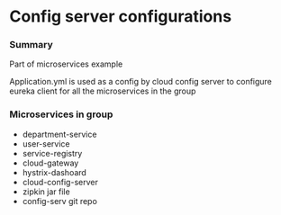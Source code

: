 # Config server configurations


### Summary
Part of microservices example

Application.yml is used as a config by cloud config server to configure eureka client for all the microservices in the group


### Microservices in group
* department-service
* user-service
* service-registry
* cloud-gateway
* hystrix-dashoard
* cloud-config-server
* zipkin jar file
* config-serv git repo
